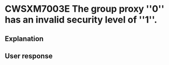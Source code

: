 # CWSXM7003E The group proxy ''0'' has an invalid security level of ''1''.

## Explanation

## User response